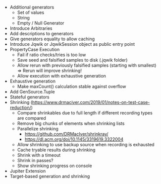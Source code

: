 - Additional generators
    - Set of values
    - String
    - Empty / Null Generator
- Introduce Arbitraries
- Add descriptions to generators
- Give generators equality to allow caching
- Introduce Jqwik or JqwikSession object as public entry point
- PropertyCase Execution
    - Fail if ratio checks/tries is too low
    - Save seed and falsified samples to disk (.jqwik folder)
    - Allow rerun with previously falsified samples (starting with smallest)
      => Rerun will improve shrinking!
    - Allow execution with exhaustive generation
- Exhaustive generation
    - Make maxCount() calculation stable against overflow
- Add GenSource.Tuple
- Stateful generators
- Shrinking (https://www.drmaciver.com/2019/01/notes-on-test-case-reduction/)
    - Compare shrinkables due to full length if different recording types are
      compared
    - Remove big chunks of elements when shrinking lists
    - Parallelize shrinking
        - https://github.com/DRMacIver/shrinkray/
        - https://dl.acm.org/doi/10.1145/3319619.3322004
    - Allow shrinking to use backup source when recording is exhausted
    - Cache tryable results during shrinking
    - Shrink with a timeout
    - Shrink in passes?
    - Show shrinking progress on console
- Jupiter Extension
- Target-based generation and shrinking
